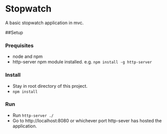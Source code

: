 Stopwatch
====

A basic stopwatch application in mvc.

##Setup

### Prequisites

* node and npm
* http-server npm module installed. e.g. `npm install -g http-server`

### Install
* Stay in root directory of this project.
* `npm install`

### Run
* Run `http-server ./`
* Go to http://localhost:8080 or whichever port http-sever has hosted the application.
